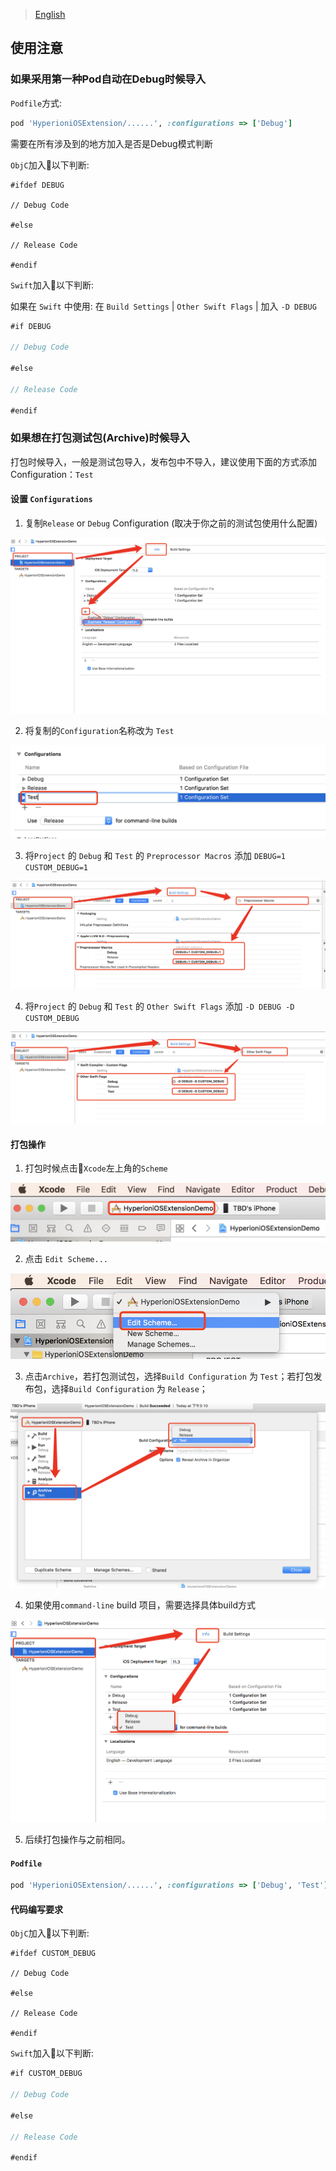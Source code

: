 
> [English](Note.md)

## 使用注意

### 如果采用第一种Pod自动在Debug时候导入

`Podfile`方式:

```ruby
pod 'HyperioniOSExtension/......', :configurations => ['Debug']
```

需要在所有涉及到的地方加入是否是Debug模式判断

`ObjC`加入以下判断:

```objc
#ifdef DEBUG

// Debug Code

#else

// Release Code

#endif
```

`Swift`加入以下判断:

如果在 `Swift` 中使用: 在 `Build Settings` | `Other Swift Flags` | 加入 `-D DEBUG`

```swift
#if DEBUG

// Debug Code

#else

// Release Code

#endif
```

### 如果想在打包测试包(Archive)时候导入

打包时候导入，一般是测试包导入，发布包中不导入，建议使用下面的方式添加Configuration：`Test`

#### 设置 `Configurations`

1. 复制`Release` or `Debug` Configuration (取决于你之前的测试包使用什么配置)

![setting01](./images/setting01.png)

2. 将复制的`Configuration`名称改为 `Test`

![setting02](./images/setting02.png)

3. 将`Project` 的 `Debug` 和 `Test` 的 `Preprocessor Macros` 添加 `DEBUG=1 CUSTOM_DEBUG=1`

![setting03](./images/setting03.png)

4. 将`Project` 的 `Debug` 和 `Test` 的 `Other Swift Flags` 添加 `-D DEBUG -D CUSTOM_DEBUG`

![setting04](./images/setting04.png)

#### 打包操作

1. 打包时候点击`Xcode`左上角的`Scheme`

![package01](./images/package01.png)

2. 点击 `Edit Scheme...`

![package02](./images/package02.png)

3. 点击`Archive`，若打包测试包，选择`Build Configuration` 为 `Test`；若打包发布包，选择`Build Configuration` 为 `Release`；

![package03](./images/package03.png)

4. 如果使用`command-line` build 项目，需要选择具体build方式

![package04](./images/package04.png)

5. 后续打包操作与之前相同。

#### `Podfile`

```ruby
pod 'HyperioniOSExtension/......', :configurations => ['Debug', 'Test']
```

#### 代码编写要求

`ObjC`加入以下判断:

```objc
#ifdef CUSTOM_DEBUG

// Debug Code

#else

// Release Code

#endif
```

`Swift`加入以下判断:

```swift
#if CUSTOM_DEBUG

// Debug Code

#else

// Release Code

#endif
```

